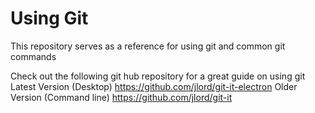 # Using Git
This repository serves as a reference for using git and common git commands

Check out the following git hub repository for a great guide on using git 
Latest Version (Desktop) https://github.com/jlord/git-it-electron
Older Version (Command line) https://github.com/jlord/git-it

